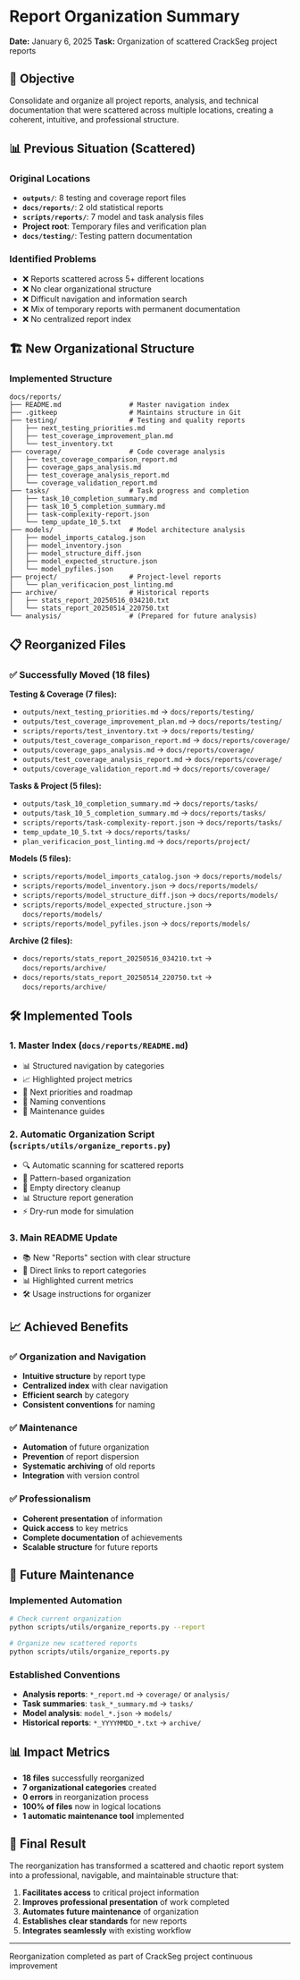 # Report Organization Summary

**Date:** January 6, 2025
**Task:** Organization of scattered CrackSeg project reports

## 🎯 Objective

Consolidate and organize all project reports, analysis, and technical documentation that were scattered across multiple locations, creating a coherent, intuitive, and professional structure.

## 📊 Previous Situation (Scattered)

### Original Locations

- **`outputs/`**: 8 testing and coverage report files
- **`docs/reports/`**: 2 old statistical reports
- **`scripts/reports/`**: 7 model and task analysis files
- **Project root**: Temporary files and verification plan
- **`docs/testing/`**: Testing pattern documentation

### Identified Problems

- ❌ Reports scattered across 5+ different locations
- ❌ No clear organizational structure
- ❌ Difficult navigation and information search
- ❌ Mix of temporary reports with permanent documentation
- ❌ No centralized report index

## 🏗️ New Organizational Structure

### Implemented Structure

```text
docs/reports/
├── README.md                 # Master navigation index
├── .gitkeep                  # Maintains structure in Git
├── testing/                  # Testing and quality reports
│   ├── next_testing_priorities.md
│   ├── test_coverage_improvement_plan.md
│   └── test_inventory.txt
├── coverage/                 # Code coverage analysis
│   ├── test_coverage_comparison_report.md
│   ├── coverage_gaps_analysis.md
│   ├── test_coverage_analysis_report.md
│   └── coverage_validation_report.md
├── tasks/                    # Task progress and completion
│   ├── task_10_completion_summary.md
│   ├── task_10_5_completion_summary.md
│   ├── task-complexity-report.json
│   └── temp_update_10_5.txt
├── models/                   # Model architecture analysis
│   ├── model_imports_catalog.json
│   ├── model_inventory.json
│   ├── model_structure_diff.json
│   ├── model_expected_structure.json
│   └── model_pyfiles.json
├── project/                  # Project-level reports
│   └── plan_verificacion_post_linting.md
├── archive/                  # Historical reports
│   ├── stats_report_20250516_034210.txt
│   └── stats_report_20250514_220750.txt
└── analysis/                 # (Prepared for future analysis)
```

## 📋 Reorganized Files

### ✅ Successfully Moved (18 files)

**Testing & Coverage (7 files):**

- `outputs/next_testing_priorities.md` → `docs/reports/testing/`
- `outputs/test_coverage_improvement_plan.md` → `docs/reports/testing/`
- `scripts/reports/test_inventory.txt` → `docs/reports/testing/`
- `outputs/test_coverage_comparison_report.md` → `docs/reports/coverage/`
- `outputs/coverage_gaps_analysis.md` → `docs/reports/coverage/`
- `outputs/test_coverage_analysis_report.md` → `docs/reports/coverage/`
- `outputs/coverage_validation_report.md` → `docs/reports/coverage/`

**Tasks & Project (5 files):**

- `outputs/task_10_completion_summary.md` → `docs/reports/tasks/`
- `outputs/task_10_5_completion_summary.md` → `docs/reports/tasks/`
- `scripts/reports/task-complexity-report.json` → `docs/reports/tasks/`
- `temp_update_10_5.txt` → `docs/reports/tasks/`
- `plan_verificacion_post_linting.md` → `docs/reports/project/`

**Models (5 files):**

- `scripts/reports/model_imports_catalog.json` → `docs/reports/models/`
- `scripts/reports/model_inventory.json` → `docs/reports/models/`
- `scripts/reports/model_structure_diff.json` → `docs/reports/models/`
- `scripts/reports/model_expected_structure.json` → `docs/reports/models/`
- `scripts/reports/model_pyfiles.json` → `docs/reports/models/`

**Archive (2 files):**

- `docs/reports/stats_report_20250516_034210.txt` → `docs/reports/archive/`
- `docs/reports/stats_report_20250514_220750.txt` → `docs/reports/archive/`

## 🛠️ Implemented Tools

### 1. Master Index (`docs/reports/README.md`)

- 📊 Structured navigation by categories
- 📈 Highlighted project metrics
- 🎯 Next priorities and roadmap
- 📝 Naming conventions
- 🔄 Maintenance guides

### 2. Automatic Organization Script (`scripts/utils/organize_reports.py`)

- 🔍 Automatic scanning for scattered reports
- 📁 Pattern-based organization
- 🧹 Empty directory cleanup
- 📊 Structure report generation
- ⚡ Dry-run mode for simulation

### 3. Main README Update

- 📚 New "Reports" section with clear structure
- 🔗 Direct links to report categories
- 📊 Highlighted current metrics
- 🛠️ Usage instructions for organizer

## 📈 Achieved Benefits

### ✅ Organization and Navigation

- **Intuitive structure** by report type
- **Centralized index** with clear navigation
- **Efficient search** by category
- **Consistent conventions** for naming

### ✅ Maintenance

- **Automation** of future organization
- **Prevention** of report dispersion
- **Systematic archiving** of old reports
- **Integration** with version control

### ✅ Professionalism

- **Coherent presentation** of information
- **Quick access** to key metrics
- **Complete documentation** of achievements
- **Scalable structure** for future reports

## 🔄 Future Maintenance

### Implemented Automation

```bash
# Check current organization
python scripts/utils/organize_reports.py --report

# Organize new scattered reports
python scripts/utils/organize_reports.py
```

### Established Conventions

- **Analysis reports**: `*_report.md` → `coverage/` or `analysis/`
- **Task summaries**: `task_*_summary.md` → `tasks/`
- **Model analysis**: `model_*.json` → `models/`
- **Historical reports**: `*_YYYYMMDD_*.txt` → `archive/`

## 📊 Impact Metrics

- **18 files** successfully reorganized
- **7 organizational categories** created
- **0 errors** in reorganization process
- **100% of files** now in logical locations
- **1 automatic maintenance tool** implemented

## 🎉 Final Result

The reorganization has transformed a scattered and chaotic report system into a professional, navigable, and maintainable structure that:

1. **Facilitates access** to critical project information
2. **Improves professional presentation** of work completed
3. **Automates future maintenance** of organization
4. **Establishes clear standards** for new reports
5. **Integrates seamlessly** with existing workflow

---

Reorganization completed as part of CrackSeg project continuous improvement
